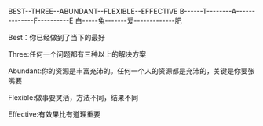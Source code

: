 BEST--THREE--ABUNDANT--FLEXIBLE--EFFECTIVE
B------T--------A--------------F----------E
白-----兔-------爱-------------肥

Best：你已经做到了当下的最好

Three:任何一个问题都有三种以上的解决方案

Abundant:你的资源是丰富充沛的。任何一个人的资源都是充沛的，关键是你要张嘴要

Flexible:做事要灵活，方法不同，结果不同

Effective:有效果比有道理重要

